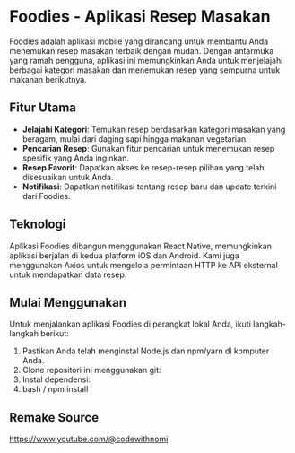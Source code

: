# Foodies - Aplikasi Resep Masakan

Foodies adalah aplikasi mobile yang dirancang untuk membantu Anda menemukan resep masakan terbaik dengan mudah. Dengan antarmuka yang ramah pengguna, aplikasi ini memungkinkan Anda untuk menjelajahi berbagai kategori masakan dan menemukan resep yang sempurna untuk makanan berikutnya.

## Fitur Utama

- **Jelajahi Kategori**: Temukan resep berdasarkan kategori masakan yang beragam, mulai dari daging sapi hingga makanan vegetarian.
- **Pencarian Resep**: Gunakan fitur pencarian untuk menemukan resep spesifik yang Anda inginkan.
- **Resep Favorit**: Dapatkan akses ke resep-resep pilihan yang telah disesuaikan untuk Anda.
- **Notifikasi**: Dapatkan notifikasi tentang resep baru dan update terkini dari Foodies.

## Teknologi

Aplikasi Foodies dibangun menggunakan React Native, memungkinkan aplikasi berjalan di kedua platform iOS dan Android. Kami juga menggunakan Axios untuk mengelola permintaan HTTP ke API eksternal untuk mendapatkan data resep.

## Mulai Menggunakan

Untuk menjalankan aplikasi Foodies di perangkat lokal Anda, ikuti langkah-langkah berikut:

1. Pastikan Anda telah menginstal Node.js dan npm/yarn di komputer Anda.
2. Clone repositori ini menggunakan git:
3. Instal dependensi:
4. bash / npm install

## Remake Source
https://www.youtube.com/@codewithnomi
